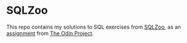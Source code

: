 # SQLZoo

This repo contains my solutions to SQL exercises from [SQLZoo](https://sqlzoo.net), as an [assignment](https://www.theodinproject.com/courses/databases/lessons/sql?ref=lnav) from [The Odin Project](https://www.theodinproject.com). 